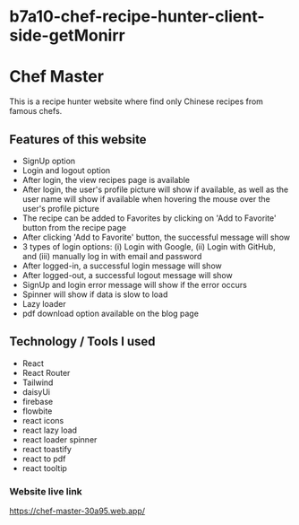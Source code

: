 # b7a10-chef-recipe-hunter-client-side-getMonirr

# Chef Master

This is a recipe hunter website where find only Chinese recipes from famous chefs.

## Features of this website

- SignUp option
- Login and logout option
- After login, the view recipes page is available
- After login, the user's profile picture will show if available, as well as the user name will show if available when hovering the mouse over the user's profile picture
- The recipe can be added to Favorites by clicking on 'Add to Favorite' button from the recipe page
- After clicking 'Add to Favorite' button, the successful message will show
- 3 types of login options: (i) Login with Google, (ii) Login with GitHub, and (iii) manually log in with email and password
- After logged-in, a successful login message will show
- After logged-out, a successful logout message will show
- SignUp and login error message will show if the error occurs
- Spinner will show if data is slow to load
- Lazy loader
- pdf download option available on the blog page

## Technology / Tools I used

- React
- React Router
- Tailwind
- daisyUi
- firebase
- flowbite
- react icons
- react lazy load
- react loader spinner
- react toastify
- react to pdf
- react tooltip

### Website live link

https://chef-master-30a95.web.app/
